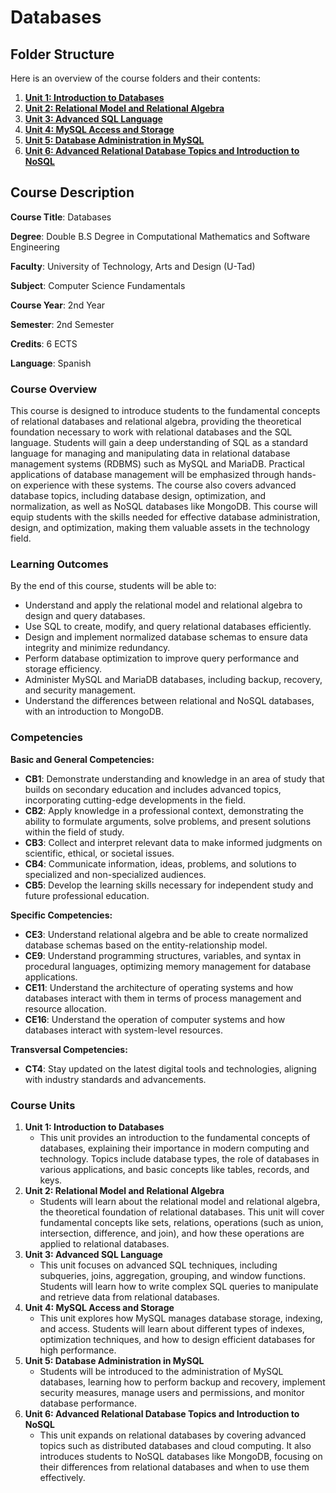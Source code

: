 # Databases

## **Folder Structure**

Here is an overview of the course folders and their contents:

1. [**Unit 1: Introduction to Databases**](Unit_1/)
2. [**Unit 2: Relational Model and Relational Algebra**](Unit_2/)
3. [**Unit 3: Advanced SQL Language**](Unit_3/)
4. [**Unit 4: MySQL Access and Storage**](Unit_4/)
5. [**Unit 5: Database Administration in MySQL**](Unit_5/)
6. [**Unit 6: Advanced Relational Database Topics and Introduction to NoSQL**](Unit_6/)

## **Course Description**

**Course Title**: Databases

**Degree**: Double B.S Degree in Computational Mathematics and Software Engineering

**Faculty**: University of Technology, Arts and Design (U-Tad)

**Subject**: Computer Science Fundamentals

**Course Year**: 2nd Year

**Semester**: 2nd Semester

**Credits**: 6 ECTS

**Language**: Spanish

### **Course Overview**

This course is designed to introduce students to the fundamental concepts of relational databases and relational algebra, providing the theoretical foundation necessary to work with relational databases and the SQL language. Students will gain a deep understanding of SQL as a standard language for managing and manipulating data in relational database management systems (RDBMS) such as MySQL and MariaDB. Practical applications of database management will be emphasized through hands-on experience with these systems. The course also covers advanced database topics, including database design, optimization, and normalization, as well as NoSQL databases like MongoDB. This course will equip students with the skills needed for effective database administration, design, and optimization, making them valuable assets in the technology field.

### **Learning Outcomes**

By the end of this course, students will be able to:

- Understand and apply the relational model and relational algebra to design and query databases.
- Use SQL to create, modify, and query relational databases efficiently.
- Design and implement normalized database schemas to ensure data integrity and minimize redundancy.
- Perform database optimization to improve query performance and storage efficiency.
- Administer MySQL and MariaDB databases, including backup, recovery, and security management.
- Understand the differences between relational and NoSQL databases, with an introduction to MongoDB.

### **Competencies**

**Basic and General Competencies:**

- **CB1**: Demonstrate understanding and knowledge in an area of study that builds on secondary education and includes advanced topics, incorporating cutting-edge developments in the field.
- **CB2**: Apply knowledge in a professional context, demonstrating the ability to formulate arguments, solve problems, and present solutions within the field of study.
- **CB3**: Collect and interpret relevant data to make informed judgments on scientific, ethical, or societal issues.
- **CB4**: Communicate information, ideas, problems, and solutions to specialized and non-specialized audiences.
- **CB5**: Develop the learning skills necessary for independent study and future professional education.

**Specific Competencies:**

- **CE3**: Understand relational algebra and be able to create normalized database schemas based on the entity-relationship model.
- **CE9**: Understand programming structures, variables, and syntax in procedural languages, optimizing memory management for database applications.
- **CE11**: Understand the architecture of operating systems and how databases interact with them in terms of process management and resource allocation.
- **CE16**: Understand the operation of computer systems and how databases interact with system-level resources.

**Transversal Competencies:**

- **CT4**: Stay updated on the latest digital tools and technologies, aligning with industry standards and advancements.

### **Course Units**

1. **Unit 1: Introduction to Databases**
    - This unit provides an introduction to the fundamental concepts of databases, explaining their importance in modern computing and technology. Topics include database types, the role of databases in various applications, and basic concepts like tables, records, and keys.
2. **Unit 2: Relational Model and Relational Algebra**
    - Students will learn about the relational model and relational algebra, the theoretical foundation of relational databases. This unit will cover fundamental concepts like sets, relations, operations (such as union, intersection, difference, and join), and how these operations are applied to relational databases.
3. **Unit 3: Advanced SQL Language**
    - This unit focuses on advanced SQL techniques, including subqueries, joins, aggregation, grouping, and window functions. Students will learn how to write complex SQL queries to manipulate and retrieve data from relational databases.
4. **Unit 4: MySQL Access and Storage**
    - This unit explores how MySQL manages database storage, indexing, and access. Students will learn about different types of indexes, optimization techniques, and how to design efficient databases for high performance.
5. **Unit 5: Database Administration in MySQL**
    - Students will be introduced to the administration of MySQL databases, learning how to perform backup and recovery, implement security measures, manage users and permissions, and monitor database performance.
6. **Unit 6: Advanced Relational Database Topics and Introduction to NoSQL**
    - This unit expands on relational databases by covering advanced topics such as distributed databases and cloud computing. It also introduces students to NoSQL databases like MongoDB, focusing on their differences from relational databases and when to use them effectively.